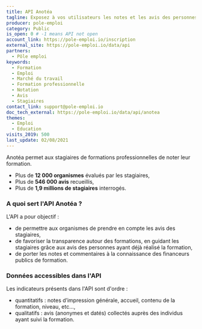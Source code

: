 ```yaml
---
title: API Anotéa
tagline: Exposez à vos utilisateurs les notes et les avis des personnes ayant suivi une formation pour les guider dans leur orientation
producer: pole-emploi
category: Public
is_open: 0 # -1 means API not open
account_link: https://pole-emploi.io/inscription
external_site: https://pole-emploi.io/data/api
partners:
  - Pôle emploi
keywords:
  - Formation
  - Emploi
  - Marché du travail
  - Formation professionnelle
  - Notation
  - Avis
  - Stagiaires
contact_link: support@pole-emploi.io
doc_tech_external: https://pole-emploi.io/data/api/anotea
themes:
  - Emploi
  - Education
visits_2019: 500
last_update: 02/08/2021
---
```


Anotéa permet aux stagiaires de formations professionnelles de noter leur formation.

- Plus de **12 000 organismes** évalués par les stagiaires,
- Plus de **546 000 avis** recueillis,
- Plus de **1,9 millions de stagiaires** interrogés.

### A quoi sert l'API Anotéa ?

L'API a pour objectif :

- de permettre aux organismes de prendre en compte les avis des stagiaires,
- de favoriser la transparence autour des formations, en guidant les stagiaires grâce aux avis des personnes ayant déjà réalisé la formation,
- de porter les notes et commentaires à la connaissance des financeurs publics de formation.

### Données accessibles dans l'API

Les indicateurs présents dans l'API sont d'ordre :

- quantitatifs : notes d’impression générale, accueil, contenu de la formation, niveau, etc...,
- qualitatifs : avis (anonymes et datés) collectés auprès des individus ayant suivi la formation.
